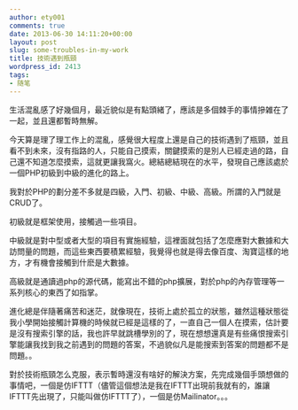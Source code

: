 ```yaml
---
author: ety001
comments: true
date: 2013-06-30 14:11:20+00:00
layout: post
slug: some-troubles-in-my-work
title: 技術遇到瓶頸
wordpress_id: 2413
tags:
- 随笔
---
```


生活混亂感了好幾個月，最近貌似是有點頭緒了，應該是多個棘手的事情摻雑在了一起，並且還都暫時無解。

今天算是理了理工作上的混亂，感覺很大程度上還是自己的技術遇到了瓶頸，並且看不到未來，沒有指路的人，只能自己摸索，關鍵摸索的是別人已經走過的路，自己還不知道怎麼摸索，這就更讓我窩火。總結總結現在的水平，發現自己應該處於一個PHP初級到中級的進化的路上。

我對於PHP的劃分差不多就是四級，入門、初級、中級、高級。所謂的入門就是CRUD了。

初級就是框架使用，接觸過一些項目。

中級就是對中型或者大型的項目有實施經驗，這裡面就包括了怎麼應對大數據和大訪問量的問題，而這些東西要積累經驗，我覺得也就是得去像百度、淘寶這樣的地方，才有機會接觸到什麽是大數據。

高級就是通讀過php的源代碼，能寫出不錯的php擴展，對於php的內存管理等一系列核心的東西了如指掌。

進化總是伴隨著痛苦和迷茫，就像現在，技術上處於孤立的狀態，雖然這種狀態從我小學開始接觸計算機的時候就已經是這樣的了，一直自己一個人在摸索，估計要是沒有搜索引擎的話，我也許早就跳槽學別的了，現在想想還真是有些痛恨搜索引擎能讓我找到我之前遇到的問題的答案，不過貌似凡是能搜索到答案的問題都不是問題。。

對於技術瓶頸怎么克服，表示暫時還沒有啥好的解決方案，先完成幾個手頭想做的事情吧，一個是仿IFTTT（儘管這個想法是我在IFTTT出現前我就有的，誰讓IFTTT先出現了，只能叫做仿IFTTT了），一個是仿Mailinator。。。
